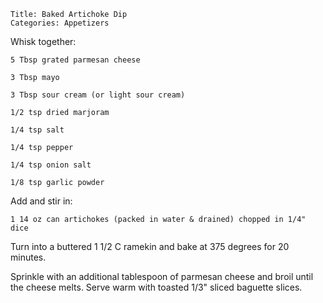 ~~~ recipe-info
Title: Baked Artichoke Dip
Categories: Appetizers
~~~

Whisk together:

~~~ recipe-ingredients
5 Tbsp grated parmesan cheese

3 Tbsp mayo

3 Tbsp sour cream (or light sour cream)

1/2 tsp dried marjoram

1/4 tsp salt

1/4 tsp pepper

1/4 tsp onion salt

1/8 tsp garlic powder
~~~

Add and stir in:

~~~ recipe-ingredients
1 14 oz can artichokes (packed in water & drained) chopped in 1/4" dice
~~~

Turn into a buttered 1 1/2 C ramekin and bake at 375 degrees for 20 minutes.

Sprinkle with an additional tablespoon of parmesan cheese and broil until the cheese
melts.  Serve warm with toasted 1/3" sliced baguette slices.
